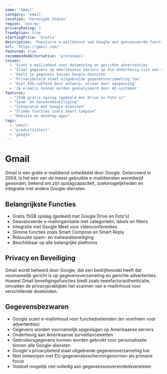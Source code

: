```yaml
---
name: 'Gmail'
category: 'email'
location: 'Verenigde Staten'
region: 'non-eu'
privacyRating: 1
freeOption: true
startingPrice: 'Gratis'
description: 'Populaire e-maildienst van Google met geavanceerde functies en integratie met Google Workspace.'
url: 'https://gmail.com/'
featured: true
recommendedAlternative: 'protonmail'
issues:
  - 'Scant e-mailinhoud voor datamining en gerichte advertenties'
  - 'Slaat gegevens op Amerikaanse servers op die onderhevig zijn aan surveillancewetten'
  - 'Deelt je gegevens tussen Google-diensten'
  - 'Privacybeleid staat uitgebreide gegevensverzameling toe'
  - 'Niet AVG-conform door ontwerp, alleen door aanpassing'
  - 'Je e-mails kunnen worden geanalyseerd door AI-systemen'
features:
  - "15GB gratis opslag (gedeeld met Drive en Foto's)"
  - "Spam- en malwarebeveiliging"
  - "Integratie met Google-diensten"
  - "Slimme functies zoals Smart Compose"
  - "Mobiele en desktop-apps"
tags:
  - 'email'
  - 'productiviteit'
  - 'google'
---
```


# Gmail

Gmail is een gratis e-maildienst ontwikkeld door Google. Gelanceerd in 2004, is het een van de meest gebruikte e-maildiensten wereldwijd geworden, bekend om zijn opslagcapaciteit, zoekmogelijkheden en integratie met andere Google-diensten.

## Belangrijkste Functies

- Gratis 15GB opslag (gedeeld met Google Drive en Foto's)
- Geavanceerde e-mailorganisatie met categorieën, labels en filters
- Integratie met Google Meet voor videoconferenties
- Slimme functies zoals Smart Compose en Smart Reply
- Robuuste spam- en malwarebeveiliging
- Beschikbaar op alle belangrijke platforms

## Privacy en Beveiliging

Gmail wordt beheerd door Google, dat een bedrijfsmodel heeft dat voornamelijk gericht is op gegevensverzameling en gerichte advertenties. Hoewel Gmail beveiligingsfuncties biedt zoals tweefactorauthenticatie, omvatten de privacypraktijken het scannen van e-mailinhoud voor verschillende doeleinden.

## Gegevensbezwaren

- Google scant e-mailinhoud voor functiedoeleinden (en voorheen voor advertenties)
- Gegevens worden voornamelijk opgeslagen op Amerikaanse servers
- Onderhevig aan Amerikaanse surveillancewetten
- Gebruikersgegevens kunnen worden gebruikt voor personalisatie binnen alle Google-diensten
- Google's privacybeleid staat uitgebreide gegevensverzameling toe
- Niet ontworpen met EU-gegevensbeschermingsnormen als primaire focus
- Voldoet mogelijk niet volledig aan gegevenssoevereiniteitsvereisten